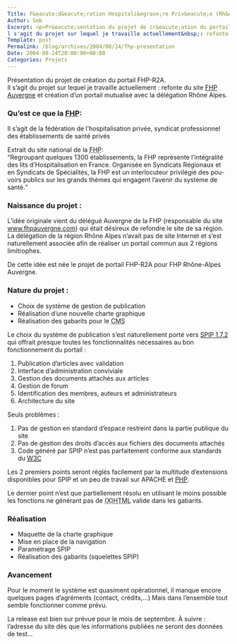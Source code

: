 ```yaml
--- 
Title: F&eacute;d&eacute;ration Hospitali&egrave;re Priv&eacute;e (Rh&ocirc;ne-Alpes Auvergne)
Author: Seb
Excerpt: <p>Pr&eacute;sentation du projet de cr&eacute;ation du portail FHP-R2A.
l s'agit du projet sur lequel je travaille actuellement&nbsp;: refonte du site <a href="http://www.fhpauvergne.com" hreflang="fr" title="Site de la FHP Auvergne">FHP Auvergne</a> et cr&eacute;ation d'un portail mutualis&eacute; avec la d&eacute;l&eacute;gation Rh&ocirc;ne Alpes.</p>
Template: post
Permalink: /blog/archives/2004/08/24/fhp-presentation
Date: 2004-08-24T20:00:00+00:00
Categories: Projets
--- 
```


Pr&eacute;sentation du projet de cr&eacute;ation du portail FHP-R2A.  
Il s&rsquo;agit du projet sur lequel je travaille actuellement&nbsp;: refonte du site <a href="http://www.fhpauvergne.com" hreflang="fr" title="Site de la FHP Auvergne">FHP Auvergne</a> et cr&eacute;ation d&rsquo;un portail mutualis&eacute; avec la d&eacute;l&eacute;gation Rh&ocirc;ne Alpes.

<!--more-->

  
### Qu&rsquo;est ce que la <acronym title="F&eacute;d&eacute;ration de l&#039;Hospitalisation Priv&eacute;e">FHP</acronym>:

Il s&rsquo;agit de la f&eacute;d&eacute;ration de l&rsquo;hospitalisation priv&eacute;e, syndicat professionnel des &eacute;tablissements de sant&eacute; priv&eacute;s

Extrait du site national de la <acronym title="F&eacute;d&eacute;ration de l&#039;Hospitalisation Priv&eacute;e">FHP</acronym>:  
<q lang="fr" cite="http://195.3.8.57/fhp/htm/FHP_presentation1.asp">Regroupant quelques 1300 &eacute;tablissements, la FHP repr&eacute;sente l&rsquo;int&eacute;gralit&eacute; des lits d&rsquo;Hospitalisation en France. Organis&eacute;e en Syndicats R&eacute;gionaux et en Syndicats de Sp&eacute;cialit&eacute;s, la FHP est un interlocuteur privil&eacute;gi&eacute; des pouvoirs publics sur les grands th&egrave;mes qui engagent l&rsquo;avenir du syst&egrave;me de sant&eacute;.</q>

### Naissance du projet&nbsp;:

L&rsquo;id&eacute;e originale vient du d&eacute;l&eacute;gu&eacute; Auvergne de la FHP (responsable du site <a href="http://www.fhpauvergne.com" hreflang="fr" title="Site FHP Auvergne">www.fhpauvergne.com</a>) qui &eacute;tait d&eacute;sireux de refondre le site de sa région. La délégation de la région Rhône Alpes n&rsquo;avait pas de site Internet et s&rsquo;est naturellement associ&eacute;e afin de r&eacute;aliser un portail commun aux 2 r&eacute;gions limitrophes.

De cette id&eacute;e est n&eacute;e le projet de portail FHP-R2A pour FHP Rhône-Alpes Auvergne.

### Nature du projet&nbsp;:

*   Choix de syst&egrave;me de gestion de publication
*   R&eacute;alisation d&rsquo;une nouvelle charte graphique
*   R&eacute;alisation des gabarits pour le <acronym title="Content Managment System">CMS</acronym>

Le choix du syst&egrave;me de publication s&rsquo;est naturellement port&eacute; vers <a href="http://www.spip.net/fr" hreflang="fr" title="Site officiel de SPIP">SPIP 1.7.2</a> qui offrait presque toutes les fonctionnalités nécessaires au bon fonctionnement du portail&nbsp;:

1.  Publication d&rsquo;articles avec validation
2.  Interface d&rsquo;administration conviviale
3.  Gestion des documents attach&eacute;s aux articles
4.  Gestion de forum
5.  Identification des membres, auteurs et administrateurs
6.  Architecture du site

Seuls probl&egrave;mes&nbsp;:

1.  Pas de gestion en standard d&rsquo;espace restreint dans la partie publique du site
2.  Pas de gestion des droits d&rsquo;acc&egrave;s aux fichiers des documents attach&eacute;s
3.  Code g&eacute;n&eacute;r&eacute; par SPIP n&rsquo;est pas parfaitement conforme aux standards du <a href="http://www.w3.org" hreflang="en" title="Site du W3C"><acronym title="World Wide Web Consortium">W3C</acronym></a>

Les 2 premiers points seront r&eacute;gl&eacute;s facilement par la multitude d&rsquo;extensions disponibles pour SPIP et un peu de travail sur APACHE et <a href="http://www.php.net" hreflang="en" title="Site officiel PHP"><acronym title="PHP: Hypertext Preprocessor">PHP</acronym></a>.

Le dernier point n&rsquo;est que partiellement r&eacute;solu en utilisant le moins possible les fonctions ne g&eacute;n&eacute;rant pas de <acronym title="(eXtensible) HyperText Markup Language">(X)HTML</acronym> valide dans les gabarits.

### R&eacute;alisation

*   Maquette de la charte graphique
*   Mise en place de la navigation
*   Param&eacute;trage SPIP
*   R&eacute;alisation des gabarits (squelettes SPIP)

### Avancement

Pour le moment le syst&egrave;me est quasiment op&eacute;rationnel, il manque encore quelques pages d&rsquo;agr&eacute;ments (contact, cr&eacute;dits,&#8230;) Mais dans l&rsquo;ensemble tout semble fonctionner comme pr&eacute;vu.

La release est bien sur pr&eacute;vue pour le mois de septembre. &Agrave; suivre&nbsp;: l&rsquo;adresse du site d&egrave;s que les informations publi&eacute;es ne seront des donn&eacute;es de test&#8230;